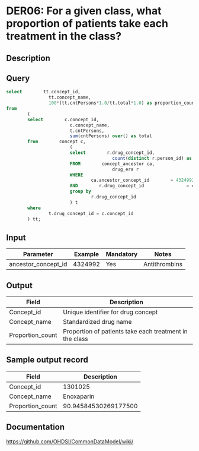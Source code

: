 <!---
Group:drug era
Name:DER06 For a given class, what proportion of patients take each treatment in the class?
Author:Patrick Ryan
CDM Version: 5.0
-->

# DER06: For a given class, what proportion of patients take each treatment in the class?

## Description
## Query
```sql
select        tt.concept_id,
                tt.concept_name,
                100*(tt.cntPersons*1.0/tt.total*1.0) as proportion_count
from
        (
        select        c.concept_id,
                        c.concept_name,
                        t.cntPersons,
                        sum(cntPersons) over() as total
        from        concept c,
                        (
                        select        r.drug_concept_id,
                                        count(distinct r.person_id) as cntPersons
                        FROM        concept_ancestor ca,
                                        drug_era r
                        WHERE
                                ca.ancestor_concept_id        = 4324992
                        AND        r.drug_concept_id                = ca.descendant_concept_id
                        group by
                                r.drug_concept_id
                        ) t
        where
                t.drug_concept_id = c.concept_id
        ) tt;
```

## Input

|  Parameter |  Example |  Mandatory |  Notes |
| --- | --- | --- | --- |
| ancestor_concept_id | 4324992 | Yes | Antithrombins |

## Output

|  Field |  Description |
| --- | --- |
| Concept_id | Unique identifier for drug concept |
| Concept_name | Standardized drug name |
| Proportion_count | Proportion of patients take each treatment in the class |

## Sample output record

|  Field |  Description |
| --- | --- |
| Concept_id | 1301025 |
| Concept_name | Enoxaparin |
| Proportion_count | 90.94584530269177500 |



## Documentation
https://github.com/OHDSI/CommonDataModel/wiki/
